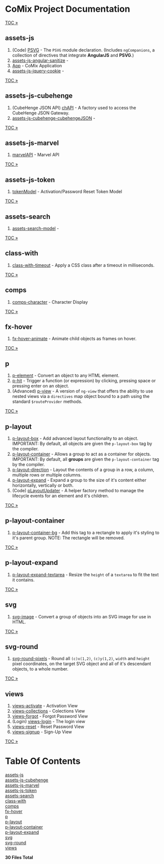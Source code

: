 # CoMix Project Documentation

[TOC &#187;](#TOC)

<a name="assets-js"></a>
## assets-js

1. (Code) [PSVG](assets/js/app.md) - The `PSVG` module declaration. (Includes `ngCompanions`, a collection of directives that integrate **AngularJS** and **PSVG**.)
1. [assets-js-angular-sanitize](assets/js/angular-sanitize.md) - 
1. [App](assets/js/index.md) - CoMix Application
1. [assets-js-jquery-cookie](assets/js/jquery-cookie.md) - 


[TOC &#187;](#TOC)
<a name="assets-js-cubehenge"></a>
## assets-js-cubehenge

1. (CubeHenge JSON API) [chAPI](assets/js/cubehenge/chAPI.md) - A factory used to access the CubeHenge JSON Gateway.
1. [assets-js-cubehenge-cubehengeJSON](assets/js/cubehenge/cubehengeJSON.md) - 


[TOC &#187;](#TOC)
<a name="assets-js-marvel"></a>
## assets-js-marvel

1. [marvelAPI](assets/js/marvel/api.md) - Marvel API


[TOC &#187;](#TOC)
<a name="assets-js-token"></a>
## assets-js-token

1. [tokenModel](assets/js/token/model.md) - Activation/Password Reset Token Model


[TOC &#187;](#TOC)
<a name="assets-search"></a>
## assets-search

1. [assets-search-model](assets/search/model.md) - 


[TOC &#187;](#TOC)
<a name="class-with"></a>
## class-with

1. [class-with-timeout](class/with/timeout.md) - Apply a CSS class after a timeout in milliseconds.


[TOC &#187;](#TOC)
<a name="comps"></a>
## comps

1. [comps-character](comps/character.md) - Character Display


[TOC &#187;](#TOC)
<a name="fx-hover"></a>
## fx-hover

1. [fx-hover-animate](fx/hover/animate.md) - Animate child objects as frames on hover.


[TOC &#187;](#TOC)
<a name="p"></a>
## p

1. [p-element](p/element.md) - Convert an object to any HTML element.
1. [p-hit](p/hit.md) - Trigger a function (or expression) by clicking, pressing space or pressing enter on an object.
1. (Advanced) [p-view](p/view.md) - A version of `ng-view` that offers the ability to use nested views via a `directives` map object bound to a path using the standard `$routeProvider` methods.


[TOC &#187;](#TOC)
<a name="p-layout"></a>
## p-layout

1. [p-layout-box](p/layout/box.md) - Add advanced layout functionality to an object. IMPORTANT: By default, all objects are given the `p-layout-box` tag by the compiler.
1. [p-layout-container](p/layout/container.md) - Allows a group to act as a container for objects. IMPORTANT: By default, all **groups** are given the `p-layout-container` tag by the compiler.
1. [p-layout-direction](p/layout/direction.md) - Layout the contents of a group in a row, a column, multiple rows or multiple columns.
1. [p-layout-expand](p/layout/expand.md) - Expand a group to the size of it's content either horizontally, vertically or both.
1. (Code) [pLayoutUpdater](p/layout/updater.md) - A helper factory method to manage the lifecycle events for an element and it's children.


[TOC &#187;](#TOC)
<a name="p-layout-container"></a>
## p-layout-container

1. [p-layout-container-bg](p/layout/container/bg.md) - Add this tag to a rectangle to apply it's styling to it's parent group. NOTE: The rectangle will be removed.


[TOC &#187;](#TOC)
<a name="p-layout-expand"></a>
## p-layout-expand

1. [p-layout-expand-textarea](p/layout/expand/textarea.md) - Resize the `height` of a `textarea` to fit the text it contains.


[TOC &#187;](#TOC)
<a name="svg"></a>
## svg

1. [svg-image](svg/image.md) - Convert a group of objects into an SVG image for use in HTML.


[TOC &#187;](#TOC)
<a name="svg-round"></a>
## svg-round

1. [svg-round-pixels](svg/round/pixels.md) - Round all `(c)x(1,2)`, `(c)y(1,2)`, `width` and `height` pixel coordinates, on the target SVG object and all of it's descendant objects, to a whole number.


[TOC &#187;](#TOC)
<a name="views"></a>
## views

1. [views-activate](views/activate.md) - Activation View
1. [views-collections](views/collections.md) - Colections View
1. [views-forgot](views/forgot.md) - Forgot Password View
1. (Login) [views-login](views/login.md) - The login view
1. [views-reset](views/reset.md) - Reset Password View
1. [views-signup](views/signup.md) - Sign-Up View


[TOC &#187;](#TOC)


<a name="TOC"></a>
# Table Of Contents

[assets-js](#assets-js)
<br>[assets-js-cubehenge](#assets-js-cubehenge)
<br>[assets-js-marvel](#assets-js-marvel)
<br>[assets-js-token](#assets-js-token)
<br>[assets-search](#assets-search)
<br>[class-with](#class-with)
<br>[comps](#comps)
<br>[fx-hover](#fx-hover)
<br>[p](#p)
<br>[p-layout](#p-layout)
<br>[p-layout-container](#p-layout-container)
<br>[p-layout-expand](#p-layout-expand)
<br>[svg](#svg)
<br>[svg-round](#svg-round)
<br>[views](#views)
<br>


**30 Files Total**
